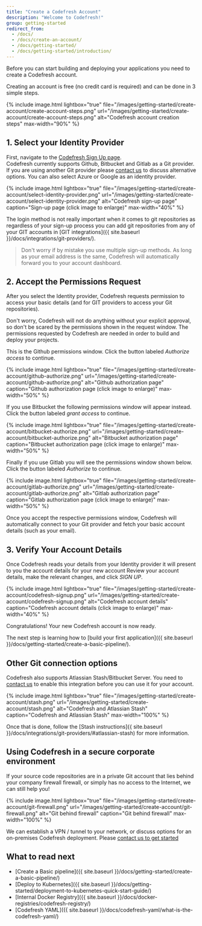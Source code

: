 ```yaml
---
title: "Create a Codefresh Account"
description: "Welcome to Codefresh!"
group: getting-started
redirect_from:
  - /docs/
  - /docs/create-an-account/
  - /docs/getting-started/
  - /docs/getting-started/introduction/
---
```

Before you can start building and deploying your applications
you need to create a Codefresh account.

Creating an account is free (no credit card is required) and can be done in 3 simple steps.

{% include 
image.html 
lightbox="true" 
file="/images/getting-started/create-account/create-account-steps.png" 
url="/images/getting-started/create-account/create-account-steps.png"
alt="Codefresh account creation steps" 
max-width="90%" 
%}

## 1. Select your Identity Provider

First, navigate to the [Codefresh Sign Up page](https://g.codefresh.io/signup).  
Codefresh currently supports Github, Bitbucket and Gitlab as a Git provider. If you are using another Git provider
please [contact us](https://codefresh.io/contact-us/) to discuss alternative options. You can also select
Azure or Google as an identity provider.

{% include 
image.html 
lightbox="true" 
file="/images/getting-started/create-account/select-identity-provider.png" 
url="/images/getting-started/create-account/select-identity-provider.png"
alt="Codefresh sign-up page" 
caption="Sign-up page (click image to enlarge)" 
max-width="40%" 
%}

The login method is not really important when it comes to git repositories as regardless of your sign-up process
you can add git repositories from any of your GIT accounts in  [GIT integrations]({{ site.baseurl }}/docs/integrations/git-providers/).

> Don't worry if by mistake you use multiple sign-up methods. As long as your email
address is the same, Codefresh will automatically forward you to your account dashboard.


## 2. Accept the Permissions Request

After you select the Identity provider, Codefresh requests permission to access your basic details (and for GIT providers to access your Git repositories).

Don't worry, Codefresh will not do anything without your explicit approval, so don't be scared by the permissions shown
in the request window. The permissions requested by Codefresh are needed in order to build and deploy your projects.


This is the Github permissions window. Click the button labeled *Authorize access* to continue.

{% include 
image.html 
lightbox="true" 
file="/images/getting-started/create-account/github-authorize.png" 
url="/images/getting-started/create-account/github-authorize.png"
alt="Github authorization page" 
caption="Github authorization page (click image to enlarge)" 
max-width="50%" 
%}

If you use Bitbucket the following permissions window will appear instead. Click the button labeled *grant access* to continue.


{% include 
image.html 
lightbox="true" 
file="/images/getting-started/create-account/bitbucket-authorize.png" 
url="/images/getting-started/create-account/bitbucket-authorize.png"
alt="Bitbucket authorization page" 
caption="Bitbucket authorization page (click image to enlarge)" 
max-width="50%" 
%}

Finally if you use Gitlab you will see  the permissions window shown below. Click the button labeled *Authorize* to continue.


{% include 
image.html 
lightbox="true" 
file="/images/getting-started/create-account/gitlab-authorize.png" 
url="/images/getting-started/create-account/gitlab-authorize.png"
alt="Gitlab authorization page" 
caption="Gitlab authorization page (click image to enlarge)" 
max-width="50%" 
%}

Once you accept the respective permissions window, Codefresh will automatically connect to your Git provider and fetch your basic account details (such as your email).


## 3. Verify Your Account Details

Once Codefresh reads your details from your Identity provider it will present to you the account details for your new account Review your account details, make the relevant changes, and click *SIGN UP*. 

{% include 
image.html 
lightbox="true" 
file="/images/getting-started/create-account/codefresh-signup.png" 
url="/images/getting-started/create-account/codefresh-signup.png" 
alt="Codefresh account details" 
caption="Codefresh account details (click image to enlarge)" 
max-width="40%" 
%}

Congratulations! Your new Codefresh account is now ready.

The next step is learning how to [build your first application]({{ site.baseurl }}/docs/getting-started/create-a-basic-pipeline/).


## Other Git connection options



Codefresh also supports Atlassian Stash/Bitbucket Server. You need to [contact us](https://codefresh.io/contact-us/) to enable this integration before you can use it for your account.


{% include 
image.html 
lightbox="true" 
file="/images/getting-started/create-account/stash.png" 
url="/images/getting-started/create-account/stash.png" 
alt="Codefresh and Atlassian Stash" 
caption="Codefresh and Atlassian Stash" 
max-width="100%" 
%}


Once that is done, follow the [Stash instructions]{{ site.baseurl }}/docs/integrations/git-providers/#atlassian-stash) for more information. 



## Using Codefresh in a secure corporate environment

If your source code repositories are in a private Git account that lies behind your company firewall firewall, or simply has no access to the Internet, we can still help you!

{% include 
image.html 
lightbox="true" 
file="/images/getting-started/create-account/git-firewall.png" 
url="/images/getting-started/create-account/git-firewall.png" 
alt="Git behind firewall" 
caption="Git behind firewall" 
max-width="100%" 
%}

We can establish a VPN / tunnel to your network, or discuss options for an on-premises Codefresh deployment. Please [contact us to get started](https://codefresh.io/contact-us/)


## What to read next

* [Create a Basic pipeline]({{ site.baseurl }}/docs/getting-started/create-a-basic-pipeline/)
* [Deploy to Kubernetes]({{ site.baseurl }}/docs/getting-started/deployment-to-kubernetes-quick-start-guide/)
* [Internal Docker Registry]({{ site.baseurl }}/docs/docker-registries/codefresh-registry/)
* [Codefresh YAML]({{ site.baseurl }}/docs/codefresh-yaml/what-is-the-codefresh-yaml/)

